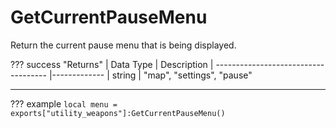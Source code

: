 # GetCurrentPauseMenu
Return the current pause menu that is being displayed.

??? success "Returns"
    | Data Type                            | Description
    | ------------------------------------ |-------------
    | string | "map", "settings", "pause"

---
??? example
    ```
    local menu = exports["utility_weapons"]:GetCurrentPauseMenu()
    ```